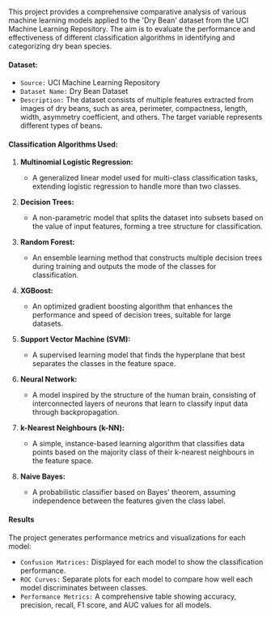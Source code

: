 This project provides a comprehensive comparative analysis of various machine learning models applied to the 'Dry Bean' dataset from the UCI Machine Learning Repository. The aim is to evaluate the performance and effectiveness of different classification algorithms in identifying and categorizing dry bean species.

#### **Dataset:**

- `Source:` UCI Machine Learning Repository
- `Dataset Name:` Dry Bean Dataset
- `Description:` The dataset consists of multiple features extracted from images of dry beans, such as area, perimeter, compactness, length, width, asymmetry coefficient, and others. The target variable represents different types of beans.

#### **Classification Algorithms Used:**

1. **Multinomial Logistic Regression:**
   - A generalized linear model used for multi-class classification tasks, extending logistic regression to handle more than two classes.
   
2. **Decision Trees:**
   - A non-parametric model that splits the dataset into subsets based on the value of input features, forming a tree structure for classification.
   
3. **Random Forest:**
   - An ensemble learning method that constructs multiple decision trees during training and outputs the mode of the classes for classification.
   
4. **XGBoost:**
   - An optimized gradient boosting algorithm that enhances the performance and speed of decision trees, suitable for large datasets.
   
5. **Support Vector Machine (SVM):**
   - A supervised learning model that finds the hyperplane that best separates the classes in the feature space.
   
6. **Neural Network:**
   - A model inspired by the structure of the human brain, consisting of interconnected layers of neurons that learn to classify input data through backpropagation.
   
7. **k-Nearest Neighbours (k-NN):**
   - A simple, instance-based learning algorithm that classifies data points based on the majority class of their k-nearest neighbours in the feature space.
   
8. **Naive Bayes:**
   - A probabilistic classifier based on Bayes' theorem, assuming independence between the features given the class label.

#### **Results**
The project generates performance metrics and visualizations for each model:

- `Confusion Matrices:` Displayed for each model to show the classification performance.
- `ROC Curves:` Separate plots for each model to compare how well each model discriminates between classes.
- `Performance Metrics:` A comprehensive table showing accuracy, precision, recall, F1 score, and AUC values for all models.
